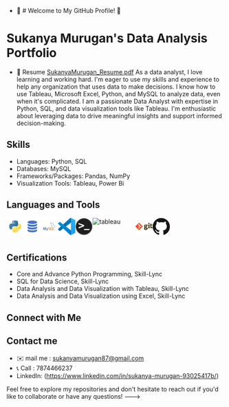 - 👋 # Welcome to My GitHub Profile! 👋

# Sukanya Murugan's Data Analysis Portfolio
- 📝 Resume [SukanyaMurugan_Resume.pdf](https://github.com/Sukanya0207/Sukanya0207/files/12820011/SukanyaMurugan_Resume.pdf)
As a data analyst, I love learning and working hard. I'm eager to use my skills and experience to help any organization that uses data to make decisions. I know how to use Tableau, Microsoft Excel, Python, and MySQL to analyze data, even when it's complicated. I am a passionate Data Analyst with expertise in Python, SQL, and data visualization tools like Tableau. 
I'm enthusiastic about leveraging data to drive meaningful insights and support informed decision-making.

## Skills
- Languages: Python, SQL
- Databases: MySQL
- Frameworks/Packages: Pandas, NumPy
- Visualization Tools: Tableau, Power Bi

## Languages and Tools
<img align="left" alt="Python" width="40px" src="https://raw.githubusercontent.com/github/explore/80688e429a7d4ef2fca1e82350fe8e3517d3494d/topics/python/python.png" />
<img align="left" alt
="SQL" width="40px" src="https://raw.githubusercontent.com/github/explore/80688e429a7d4ef2fca1e82350fe8e3517d3494d/topics/sql/sql.png" />
<img align="left" alt="MySQL" width="40px" src="https://raw.githubusercontent.com/github/explore/80688e429a7d4ef2fca1e82350fe8e3517d3494d/topics/mysql/mysql.png" />
<img align="left" alt="Visual Studio Code" width="40px" src="https://raw.githubusercontent.com/github/explore/80688e429a7d4ef2fca1e82350fe8e3517d3494d/topics/visual-studio-code/visual-studio-code.png" /> 

<img align="left" alt="Terminal" width="40px" src="https://raw.githubusercontent.com/github/explore/80688e429a7d4ef2fca1e82350fe8e3517d3494d/topics/terminal/terminal.png" />

<img align="left" alt="tableau" width="100" src="[[image](https://github.com/SridharKadhiri/SridharKadhiri/assets/90100318/341ead02-5d8f-419f-8e1d-d816455e8052)
]" />
<img align="left" alt="Git" width="40px" src="https://raw.githubusercontent.com/github/explore/80688e429a7d4ef2fca1e82350fe8e3517d3494d/topics/git/git.png" />
<img align="left" alt="GitHub" width="40px" src="https://raw.githubusercontent.com/github/explore/78df643247d429f6cc873026c0622819ad797942/topics/github/github.png" />

<br />
<br />
<br />

## Certifications
- Core and Advance Python Programming, Skill-Lync
- SQL for Data Science, Skill-Lync
- Data Analysis and Data Visualization with Tableau, Skill-Lync
- Data Analysis and Data Visualization using Excel, Skill-Lync

## Connect with Me
## Contact me
- ✉️ mail me : sukanyamurugan87@gmail.com
- 📞 Call : 7874466237
- LinkedIn: (https://www.linkedin.com/in/sukanya-murugan-93025417b/)


Feel free to explore my repositories and don't hesitate to reach out if you'd like to collaborate or have any questions!
--->
